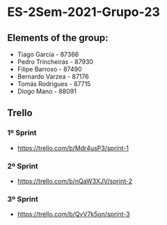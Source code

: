 # ES-2Sem-2021-Grupo-23

## Elements of the group:

* Tiago Garcia - 87366
* Pedro Trincheiras - 87930
* Filipe Barroso - 87490
* Bernardo Varzea - 87176
* Tomás Rodrigues - 87715
* Diogo Mano - 88091

## Trello 
### 1º Sprint
* https://trello.com/b/Mdr4usP3/sprint-1
### 2º Sprint
* https://trello.com/b/nQaW3XJV/sprint-2
### 3º Sprint
* https://trello.com/b/QvV7k5on/sprint-3
